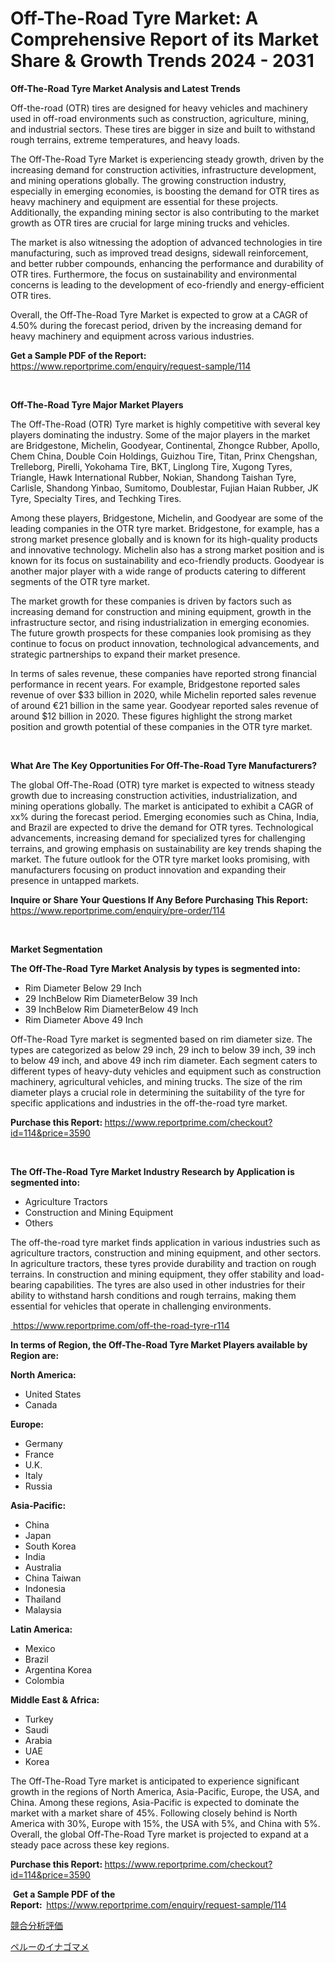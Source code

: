 <p><h1>Off-The-Road Tyre Market: A Comprehensive Report of its Market Share & Growth Trends 2024 - 2031</h1></p><p><strong>Off-The-Road Tyre Market Analysis and Latest Trends</strong></p>
<p><p>Off-the-road (OTR) tires are designed for heavy vehicles and machinery used in off-road environments such as construction, agriculture, mining, and industrial sectors. These tires are bigger in size and built to withstand rough terrains, extreme temperatures, and heavy loads.</p><p>The Off-The-Road Tyre Market is experiencing steady growth, driven by the increasing demand for construction activities, infrastructure development, and mining operations globally. The growing construction industry, especially in emerging economies, is boosting the demand for OTR tires as heavy machinery and equipment are essential for these projects. Additionally, the expanding mining sector is also contributing to the market growth as OTR tires are crucial for large mining trucks and vehicles.</p><p>The market is also witnessing the adoption of advanced technologies in tire manufacturing, such as improved tread designs, sidewall reinforcement, and better rubber compounds, enhancing the performance and durability of OTR tires. Furthermore, the focus on sustainability and environmental concerns is leading to the development of eco-friendly and energy-efficient OTR tires.</p><p>Overall, the Off-The-Road Tyre Market is expected to grow at a CAGR of 4.50% during the forecast period, driven by the increasing demand for heavy machinery and equipment across various industries.</p></p>
<p><strong>Get a Sample PDF of the Report:&nbsp;</strong> <a href="https://www.reportprime.com/enquiry/request-sample/114">https://www.reportprime.com/enquiry/request-sample/114</a></p>
<p>&nbsp;</p>
<p><strong>Off-The-Road Tyre Major Market Players</strong></p>
<p><p>The Off-The-Road (OTR) Tyre market is highly competitive with several key players dominating the industry. Some of the major players in the market are Bridgestone, Michelin, Goodyear, Continental, Zhongce Rubber, Apollo, Chem China, Double Coin Holdings, Guizhou Tire, Titan, Prinx Chengshan, Trelleborg, Pirelli, Yokohama Tire, BKT, Linglong Tire, Xugong Tyres, Triangle, Hawk International Rubber, Nokian, Shandong Taishan Tyre, Carlisle, Shandong Yinbao, Sumitomo, Doublestar, Fujian Haian Rubber, JK Tyre, Specialty Tires, and Techking Tires.</p><p>Among these players, Bridgestone, Michelin, and Goodyear are some of the leading companies in the OTR tyre market. Bridgestone, for example, has a strong market presence globally and is known for its high-quality products and innovative technology. Michelin also has a strong market position and is known for its focus on sustainability and eco-friendly products. Goodyear is another major player with a wide range of products catering to different segments of the OTR tyre market.</p><p>The market growth for these companies is driven by factors such as increasing demand for construction and mining equipment, growth in the infrastructure sector, and rising industrialization in emerging economies. The future growth prospects for these companies look promising as they continue to focus on product innovation, technological advancements, and strategic partnerships to expand their market presence.</p><p>In terms of sales revenue, these companies have reported strong financial performance in recent years. For example, Bridgestone reported sales revenue of over $33 billion in 2020, while Michelin reported sales revenue of around €21 billion in the same year. Goodyear reported sales revenue of around $12 billion in 2020. These figures highlight the strong market position and growth potential of these companies in the OTR tyre market.</p></p>
<p>&nbsp;</p>
<p><strong>What Are The Key Opportunities For Off-The-Road Tyre Manufacturers?</strong></p>
<p><p>The global Off-The-Road (OTR) tyre market is expected to witness steady growth due to increasing construction activities, industrialization, and mining operations globally. The market is anticipated to exhibit a CAGR of xx% during the forecast period. Emerging economies such as China, India, and Brazil are expected to drive the demand for OTR tyres. Technological advancements, increasing demand for specialized tyres for challenging terrains, and growing emphasis on sustainability are key trends shaping the market. The future outlook for the OTR tyre market looks promising, with manufacturers focusing on product innovation and expanding their presence in untapped markets.</p></p>
<p><strong>Inquire or Share Your Questions If Any Before Purchasing This Report:</strong> <a href="https://www.reportprime.com/enquiry/pre-order/114">https://www.reportprime.com/enquiry/pre-order/114</a></p>
<p>&nbsp;</p>
<p><strong>Market Segmentation</strong></p>
<p><strong>The Off-The-Road Tyre Market Analysis by types is segmented into:</strong></p>
<p><ul><li>Rim Diameter Below 29 Inch</li><li>29 InchBelow Rim DiameterBelow 39 Inch</li><li>39 InchBelow Rim DiameterBelow 49 Inch</li><li>Rim Diameter Above 49 Inch</li></ul></p>
<p><p>Off-The-Road Tyre market is segmented based on rim diameter size. The types are categorized as below 29 inch, 29 inch to below 39 inch, 39 inch to below 49 inch, and above 49 inch rim diameter. Each segment caters to different types of heavy-duty vehicles and equipment such as construction machinery, agricultural vehicles, and mining trucks. The size of the rim diameter plays a crucial role in determining the suitability of the tyre for specific applications and industries in the off-the-road tyre market.</p></p>
<p><strong>Purchase this Report:&nbsp;</strong><a href="https://www.reportprime.com/checkout?id=114&price=3590">https://www.reportprime.com/checkout?id=114&price=3590</a></p>
<p>&nbsp;</p>
<p><strong>The Off-The-Road Tyre Market Industry Research by Application is segmented into:</strong></p>
<p><ul><li>Agriculture Tractors</li><li>Construction and Mining Equipment</li><li>Others</li></ul></p>
<p><p>The off-the-road tyre market finds application in various industries such as agriculture tractors, construction and mining equipment, and other sectors. In agriculture tractors, these tyres provide durability and traction on rough terrains. In construction and mining equipment, they offer stability and load-bearing capabilities. The tyres are also used in other industries for their ability to withstand harsh conditions and rough terrains, making them essential for vehicles that operate in challenging environments.</p></p>
<p><a href="https://www.reportprime.com/off-the-road-tyre-r114">&nbsp;https://www.reportprime.com/off-the-road-tyre-r114</a></p>
<p><strong>In terms of Region, the Off-The-Road Tyre Market Players available by Region are:</strong></p>
<p>
    <p> <strong> North America: </strong>
        <ul>
            <li>United States</li>
            <li>Canada</li>
        </ul>
        </p> 
    <p> <strong> Europe: </strong>
        <ul>
            <li>Germany</li>
            <li>France</li>
            <li>U.K.</li>
            <li>Italy</li>
            <li>Russia</li>
        </ul>
        </p> 
    <p> <strong> Asia-Pacific: </strong>
        <ul>
            <li>China</li>
            <li>Japan</li>
            <li>South Korea</li>
            <li>India</li>
            <li>Australia</li>
            <li>China Taiwan</li>
            <li>Indonesia</li>
            <li>Thailand</li>
            <li>Malaysia</li>
        </ul>
        </p> 
    <p> <strong> Latin America: </strong>
        <ul>
            <li>Mexico</li>
            <li>Brazil</li>
            <li>Argentina Korea</li>
            <li>Colombia</li>
        </ul>
        </p> 
    <p> <strong> Middle East & Africa: </strong>
        <ul>
            <li>Turkey</li>
            <li>Saudi</li>
            <li>Arabia</li>
            <li>UAE</li>
            <li>Korea</li>
        </ul>
    </p>
    </p>
<p><p>The Off-The-Road Tyre market is anticipated to experience significant growth in the regions of North America, Asia-Pacific, Europe, the USA, and China. Among these regions, Asia-Pacific is expected to dominate the market with a market share of 45%. Following closely behind is North America with 30%, Europe with 15%, the USA with 5%, and China with 5%. Overall, the global Off-The-Road Tyre market is projected to expand at a steady pace across these key regions.</p></p>
<p><strong>Purchase this Report: </strong><a href="https://www.reportprime.com/checkout?id=114&price=3590">https://www.reportprime.com/checkout?id=114&price=3590</a></p>
<p>&nbsp;<strong>Get a Sample PDF of the Report:&nbsp;&nbsp;</strong><a href="https://www.reportprime.com/enquiry/request-sample/114">https://www.reportprime.com/enquiry/request-sample/114</a></p>
<p><strong></strong></p>
<p><p><a href="https://github.com/oqxogxyvqe90775/Market-Research-Report-List-2/blob/main/452439869569.md">競合分析評価</a></p><p><a href="https://medium.com/@candiceveum_27405/%E3%83%9A%E3%83%AB%E3%83%BC%E3%81%AE%E3%82%AB%E3%83%AD%E3%83%96%E5%B8%82%E5%A0%B4%E3%81%AE%E8%A6%8F%E6%A8%A1-cagr-%E3%83%88%E3%83%AC%E3%83%B3%E3%83%892024-2030-8e1e0e58b5c7">ペルーのイナゴマメ</a></p></p>